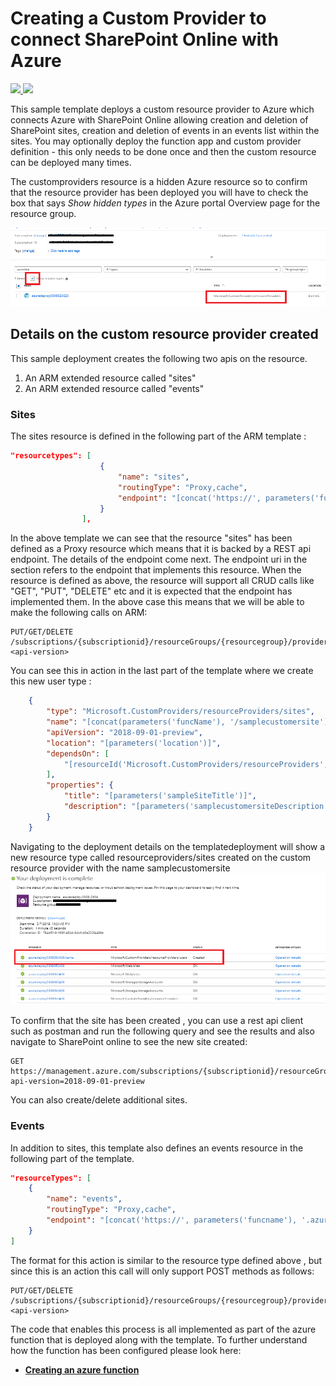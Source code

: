 # Creating a Custom Provider to connect SharePoint Online with Azure

<a href="https://portal.azure.com/#create/Microsoft.Template/uri/https%3A%2F%2Fraw.githubusercontent.com%2FAzure%2Fazure-quickstart-templates%2Fmaster%2F101-custom-rp-sharepoint-integration-with-function%2Fazuredeploy.json" target="_blank">
    <img src="http://azuredeploy.net/deploybutton.png"/>
</a>
<a href="http://armviz.io/#/?load=https%3A%2F%2Fraw.githubusercontent.com%2FAzure%2Fazure-quickstart-templates%2Fmaster%2F101-custom-rp-sharepoint-integration-with-function%2Fazuredeploy.json" target="_blank">
    <img src="http://armviz.io/visualizebutton.png"/>
</a>

This sample template deploys a custom resource provider to Azure which connects Azure with SharePoint Online allowing creation and deletion of SharePoint sites, creation and deletion of events in an events list within the sites. You may optionally deploy the function app and custom provider definition - this only needs to be done once and then the custom resource can be deployed many times.

The customproviders resource is a hidden Azure resource so to confirm that the resource provider has been deployed you will have to check the box that says *Show hidden types* in the Azure portal Overview page for the resource group.

![](images/showhidden.png)

## Details on the custom resource provider created

This sample deployment creates the following two apis on the resource.

1) An ARM extended resource called "sites"
2) An ARM extended resource called "events"

### Sites

The sites resource is defined in the following part of the ARM template : 

```json
"resourcetypes": [
                    {
                        "name": "sites",
                        "routingType": "Proxy,cache",
                        "endpoint": "[concat('https://', parameters('funcname'), '.azurewebsites.net/api/{requestPath}')]"
                    }
                ],
```

In the above template we can see that the resource "sites" has been defined as a Proxy resource which means that it is backed by a REST api endpoint. The details of the endpoint come next. The endpoint uri in the section refers to the endpoint that implements this resource. When the resource is defined as above, the resource will support all CRUD calls like "GET", "PUT", "DELETE" etc and it is expected that the endpoint has implemented them. In the above case this means that we will be able to make the following calls on ARM:

```
PUT/GET/DELETE /subscriptions/{subscriptionid}/resourceGroups/{resourcegroup}/providers/Microsoft.CustomProviders/resourceProviders/{customrpname}/sites/siteName?<api-version>
```

You can see this in action in the last part of the template where we create this new user type : 

```json
    {
        "type": "Microsoft.CustomProviders/resourceProviders/sites",
        "name": "[concat(parameters('funcName'), '/samplecustomersite')]",
        "apiVersion": "2018-09-01-preview",
        "location": "[parameters('location')]",
        "dependsOn": [
            "[resourceId('Microsoft.CustomProviders/resourceProviders', parameters('funcName'))]"
        ],
        "properties": {
            "title": "[parameters('sampleSiteTitle')]",
            "description": "[parameters('samplecustomersiteDescription')]"
        }
    }
```

Navigating to the deployment details on the templatedeployment will show a new resource type called resourceproviders/sites created on the custom resource provider with the name samplecustomersite
![](images/createduser.png)

To confirm that the site has been created , you can use a rest api client such as postman and run the following query and see the results and also navigate to SharePoint online to see the new site created:

```
GET  
https://management.azure.com/subscriptions/{subscriptionid}/resourceGroups/{resourcegroup}/providers/Microsoft.CustomProviders/resourceProviders/{customrpname}/sites/samplecustomersite?api-version=2018-09-01-preview
```

You can also create/delete additional sites.

### Events

In addition to sites, this template also defines an events resource in the following part of the template. 

```json
"resourceTypes": [
    {
        "name": "events",
        "routingType": "Proxy,cache",
        "endpoint": "[concat('https://', parameters('funcname'), '.azurewebsites.net/api/{requestPath}')]"
    }
]
```

The format for this action is similar to the resource type defined above , but since this is an action this call will only support POST methods as follows:

```
PUT/GET/DELETE /subscriptions/{subscriptionid}/resourceGroups/{resourcegroup}/providers/Microsoft.CustomProviders/resourceProviders/{customrpname}/events/eventName?<api-version>
```

The code that enables this process is all implemented as part of the azure function that is deployed along with the template. To further understand how the function has been configured please look here:

+ [**Creating an azure function**](SampleFunctions/CSharpSimpleProvider/README.md)
